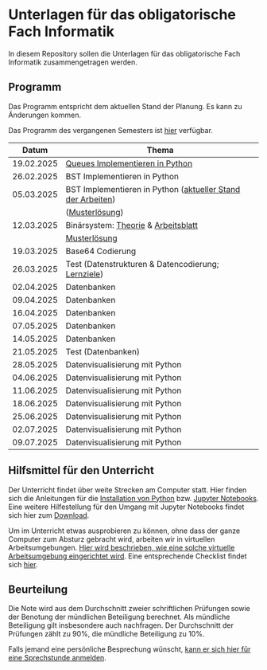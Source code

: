 # Unterlagen für das obligatorische Fach Informatik

In diesem Repository sollen die Unterlagen für das obligatorische Fach Informatik zusammengetragen werden.

## Programm

Das Programm entspricht dem aktuellen Stand der Planung. Es kann zu
Änderungen kommen.

Das Programm des vergangenen Semesters ist [hier](archive/inhalt.md) verfügbar.

| Datum | Thema |
| ----- | ----- |
| 19.02.2025 | [Queues Implementieren in Python](250219/queue.md) |
| 26.02.2025 | BST Implementieren in Python |
| 05.03.2025 | BST Implementieren in Python ([aktueller Stand der Arbeiten](250226_bst.ipynb)) |
|            | (<a target="_blank" href="https://colab.research.google.com/github/I-fP-24-28/Skript/blob/main/docs/250305/bst.ipynb">Musterlösung</a>) |
| 12.03.2025 | Binärsystem: [Theorie](250312/binaersystem.md) & <a target="_blank" href="https://colab.research.google.com/github/I-fP-24-28/Skript/blob/main/docs/250312/umrechnungen.ipynb">Arbeitsblatt</a> |
|            | <a target="_blank" href="https://colab.research.google.com/github/I-fP-24-28/Skript/blob/main/docs/250312/muloe_umrechnungen_partiell.ipynb">Musterlösung</a> |
| 19.03.2025 | Base64 Codierung |
| 26.03.2025 | Test (Datenstrukturen & Datencodierung; [Lernziele](250326/lernziele.md)) |
| 02.04.2025 | Datenbanken |
| 09.04.2025 | Datenbanken |
| 16.04.2025 | Datenbanken |
| 07.05.2025 | Datenbanken |
| 14.05.2025 | Datenbanken |
| 21.05.2025 | Test (Datenbanken) |
| 28.05.2025 | Datenvisualisierung mit Python |
| 04.06.2025 | Datenvisualisierung mit Python |
| 11.06.2025 | Datenvisualisierung mit Python |
| 18.06.2025 | Datenvisualisierung mit Python |
| 25.06.2025 | Datenvisualisierung mit Python |
| 02.07.2025 | Datenvisualisierung mit Python |
| 09.07.2025 | Datenvisualisierung mit Python |


## Hilfsmittel für den Unterricht

Der Unterricht findet über weite Strecken am Computer statt. Hier finden
sich die Anleitungen für 
die [Installation von Python](anleitungen/python.md)
bzw.
[Jupyter Notebooks](anleitungen/jupyter.md).  
Eine weitere Hilfestellung für den Umgang mit Jupyter Notebooks findet sich hier
zum 
[Download](https://github.com/I-fP-24-28/Skript/blob/main/docs/anleitungen/jupyter_cheat_sheet.pdf).

Um im Unterricht etwas ausprobieren zu können, ohne dass der ganze
Computer zum Absturz gebracht wird, arbeiten wir in virtuellen
Arbeitsumgebungen. [Hier wird beschrieben, wie eine solche virtuelle
Arbeitsumgebung eingerichtet wird](anleitungen/anleitung_venv.md). Eine
entsprechende Checklist findet sich [hier](anleitungen/kurzanleitung_venv.md).


## Beurteilung

Die Note wird aus dem Durchschnitt zweier schriftlichen Prüfungen
sowie der Benotung der mündlichen Beteiligung berechnet. Als mündliche
Beteiligung gilt insbesondere auch nachfragen. Der
Durchschnitt der Prüfungen zählt zu 90%, die mündliche Beteiligung zu
10%.  

Falls jemand eine persönliche Besprechung wünscht, [kann er sich hier für
eine Sprechstunde anmelden](https://calendar.app.google/Rwb7qnemeNEhK682A).
